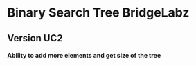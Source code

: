 # Binary Search Tree BridgeLabz
## Version UC2
#### Ability to add more elements and get size of the tree 